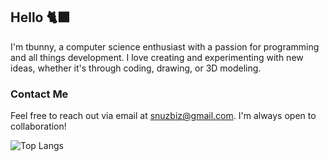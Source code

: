 ## Hello 🐈‍⬛

I'm tbunny, a computer science enthusiast with a passion for programming and all things development. I love creating and experimenting with new ideas, whether it's through coding, drawing, or 3D modeling.

### Contact Me

Feel free to reach out via email at snuzbiz@gmail.com. I'm always open to collaboration!

![Top Langs](https://git-stats-vercel-snuzzers.vercel.app/api/top-langs/?username=tbunny-n&theme=vue-dark&show_icons=true&layout=compact&langs_count=8&hide=javascript,html,css,shell)

